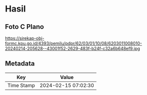 # Hasil

## Foto C Plano

https://sirekap-obj-formc.kpu.go.id/4393/pemilu/pdpr/62/03/01/10/08/6203011008010-20240214-205628--43001f52-2629-483f-b24f-c32a6b648ef9.jpg


## Metadata

| Key        | Value               |
| ---------- | ------------------- |
| Time Stamp | 2024-02-15 07:02:30 |




